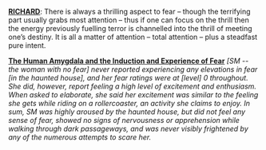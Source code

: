 [**RICHARD**](http://actualfreedom.com.au/richard/selectedcorrespondence/sc-fear.htm): There is always a thrilling aspect to fear – though the terrifying part usually grabs most attention – thus if one can focus on the thrill then the energy previously fuelling terror is channelled into the thrill of meeting one’s destiny.
It is all a matter of attention – total attention – plus a steadfast pure intent.

[**The Human Amygdala and the Induction and Experience of Fear**](http://www.sciencedirect.com/science/article/pii/S0960982210015083)
_[SM -- the woman with no fear] never reported experiencing any elevations in fear [in the haunted house], and her fear ratings were at [level] 0 throughout. She did, however, report feeling a high level of excitement and enthusiasm. When asked to elaborate, she said her excitement was similar to the feeling she gets while riding on a rollercoaster, an activity she claims to enjoy. In sum, SM was highly aroused by the haunted house, but did not feel any sense of fear, showed no signs of nervousness or apprehension while walking through dark passageways, and was never visibly frightened by any of the numerous attempts to scare her._